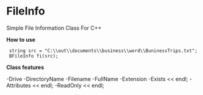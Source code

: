 # FileInfo
Simple File Information Class For C++

<b>How to use</b>

```
 string src = "C:\\out\\documents\\business\\word\\BuninessTrips.txt";
 BFileInfo fi(src);
```
<b>Class features</b>

-Drive
-DirectoryName
-Filename
-FullName
-Extension
-Exists << endl;
-Attributes << endl;
-ReadOnly << endl;
